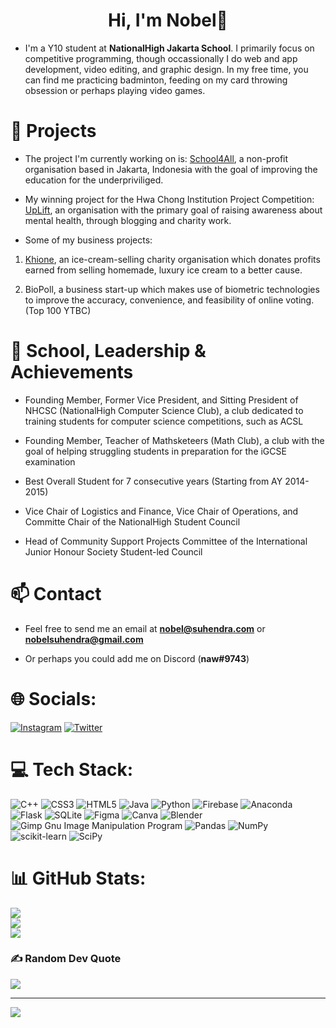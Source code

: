 <h1 align="center">Hi, I'm Nobel👋</h1>

- I'm a Y10 student at **NationalHigh Jakarta School**. I primarily focus on competitive programming, though occassionally I do web and app development, video editing, and graphic design. In my free time, you can find me practicing badminton, feeding on my card throwing obsession or perhaps playing video games.

# 🔭 Projects

- The project I'm currently working on is: [School4All](https://linktr.ee/school4all), a non-profit organisation based in Jakarta, Indonesia with the goal of improving the education for the underpriviliged. 

- My winning project for the Hwa Chong Institution Project Competition: [UpLift](https://team-uplift.com), an organisation with the primary goal of raising awareness about mental health, through blogging and charity work.

- Some of my business projects: 

1. [Khione](https://instagram.com/khione.jkt), an ice-cream-selling charity organisation which donates profits earned from selling homemade, luxury ice cream to a better cause.

2. BioPoll, a business start-up which makes use of biometric technologies to improve the accuracy, convenience, and feasibility of online voting. (Top 100 YTBC)

# 🏫 School, Leadership & Achievements 

- Founding Member, Former Vice President, and Sitting President of NHCSC (NationalHigh Computer Science Club), a club dedicated to training students for computer science competitions, such as ACSL

- Founding Member, Teacher of Mathsketeers (Math Club), a club with the goal of helping struggling students in preparation for the iGCSE examination

- Best Overall Student for 7 consecutive years (Starting from AY 2014-2015)

- Vice Chair of Logistics and Finance, Vice Chair of Operations, and Committe Chair of the NationalHigh Student Council

- Head of Community Support Projects Committee of the International Junior Honour Society Student-led Council

# 📫 Contact

- Feel free to send me an email at **nobel@suhendra.com** or **nobelsuhendra@gmail.com**

- Or perhaps you could add me on Discord (**naw#9743**)

# 🌐 Socials:
[![Instagram](https://img.shields.io/badge/Instagram-%23E4405F.svg?logo=Instagram&logoColor=white)](https://instagram.com/nobelsu_) [![Twitter](https://img.shields.io/badge/Twitter-%231DA1F2.svg?logo=Twitter&logoColor=white)](https://twitter.com/nobelsu_) 

# 💻 Tech Stack:
![C++](https://img.shields.io/badge/c++-%2300599C.svg?style=for-the-badge&logo=c%2B%2B&logoColor=white) ![CSS3](https://img.shields.io/badge/css3-%231572B6.svg?style=for-the-badge&logo=css3&logoColor=white) ![HTML5](https://img.shields.io/badge/html5-%23E34F26.svg?style=for-the-badge&logo=html5&logoColor=white) ![Java](https://img.shields.io/badge/java-%23ED8B00.svg?style=for-the-badge&logo=java&logoColor=white) ![Python](https://img.shields.io/badge/python-3670A0?style=for-the-badge&logo=python&logoColor=ffdd54) ![Firebase](https://img.shields.io/badge/firebase-%23039BE5.svg?style=for-the-badge&logo=firebase) ![Anaconda](https://img.shields.io/badge/Anaconda-%2344A833.svg?style=for-the-badge&logo=anaconda&logoColor=white) ![Flask](https://img.shields.io/badge/flask-%23000.svg?style=for-the-badge&logo=flask&logoColor=white) ![SQLite](https://img.shields.io/badge/sqlite-%2307405e.svg?style=for-the-badge&logo=sqlite&logoColor=white) 	![Figma](https://img.shields.io/badge/figma-%23F24E1E.svg?style=for-the-badge&logo=figma&logoColor=white) ![Canva](https://img.shields.io/badge/Canva-%2300C4CC.svg?style=for-the-badge&logo=Canva&logoColor=white) ![Blender](https://img.shields.io/badge/blender-%23F5792A.svg?style=for-the-badge&logo=blender&logoColor=white) ![Gimp Gnu Image Manipulation Program](https://img.shields.io/badge/Gimp-657D8B?style=for-the-badge&logo=gimp&logoColor=FFFFFF) ![Pandas](https://img.shields.io/badge/pandas-%23150458.svg?style=for-the-badge&logo=pandas&logoColor=white) ![NumPy](https://img.shields.io/badge/numpy-%23013243.svg?style=for-the-badge&logo=numpy&logoColor=white) ![scikit-learn](https://img.shields.io/badge/scikit--learn-%23F7931E.svg?style=for-the-badge&logo=scikit-learn&logoColor=white) ![SciPy](https://img.shields.io/badge/SciPy-%230C55A5.svg?style=for-the-badge&logo=scipy&logoColor=%white)
# 📊 GitHub Stats:
![](https://github-readme-stats.vercel.app/api?username=nobelsu&theme=radical&hide_border=false&include_all_commits=true&count_private=false)<br/>
![](https://github-readme-streak-stats.herokuapp.com/?user=nobelsu&theme=radical&hide_border=false)<br/>
![](https://github-readme-stats.vercel.app/api/top-langs/?username=nobelsu&theme=radical&hide_border=false&include_all_commits=true&count_private=false&layout=compact)

### ✍️ Random Dev Quote
![](https://quotes-github-readme.vercel.app/api?type=horizontal&theme=radical)

---
[![](https://visitcount.itsvg.in/api?id=nobelsu&icon=0&color=0)](https://visitcount.itsvg.in)

